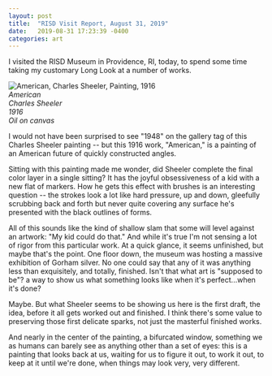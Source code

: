 ```yaml
---
layout: post
title:  "RISD Visit Report, August 31, 2019"
date:   2019-08-31 17:23:39 -0400
categories: art
---
```


I visited the RISD Museum in Providence, RI, today, to spend some time taking my customary Long Look at a number of works.

![American, Charles Sheeler, Painting, 1916](https://live.staticflickr.com/65535/48655460526_92bddc098b_k.jpg)
<br>
*American<br>
Charles Sheeler<br>
1916<br>
Oil on canvas<br>*

I would not have been surprised to see "1948" on the gallery tag of this Charles Sheeler painting -- but this 1916 work, "American," is a painting of an American future of quickly constructed angles.

Sitting with this painting made me wonder, did Sheeler complete the final color layer in a single sitting? It has the joyful obsessiveness of a kid with a new flat of markers. How he gets this effect with brushes is an interesting question -- the strokes look a lot like hard pressure, up and down, gleefully scrubbing back and forth but never quite covering any surface he's presented with the black outlines of forms.

All of this sounds like  the kind of shallow slam that some will level against an artwork: "My kid could do that." And while it's true I'm not sensing a lot of rigor from this particular work. At a quick glance, it seems unfinished, but maybe that's the point. One floor down, the museum was hosting a massive exhibition of Gorham silver. No one could say that any of it was anything less than exquisitely, and totally, finished. Isn't that what art is "supposed to be"? a way to show us what something looks like when it's perfect...when it's done?

Maybe. But what Sheeler seems to be showing us here is the first draft, the idea, before it all gets worked out and finished. I think there's some value to preserving those first delicate sparks, not just the masterful finished works.

And nearly in the center of the painting, a bifurcated window, something we as humans can barely see as anything other than a set of eyes: this is a painting that looks back at us, waiting for us to figure it out, to work it out, to keep at it until we're done, when things may look very, very different.
